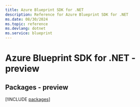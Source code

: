 ```yaml
---
title: Azure Blueprint SDK for .NET
description: Reference for Azure Blueprint SDK for .NET
ms.date: 08/30/2024
ms.topic: reference
ms.devlang: dotnet
ms.service: blueprint
---
```

# Azure Blueprint SDK for .NET - preview
## Packages - preview
[!INCLUDE [packages](blueprint-index.md)]